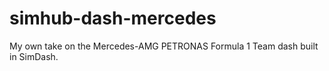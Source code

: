 # simhub-dash-mercedes
 
My own take on the Mercedes-AMG PETRONAS Formula 1 Team dash built in SimDash.